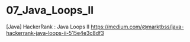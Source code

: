 # 07_Java_Loops_II
[Java] HackerRank : Java Loops II
https://medium.com/@marktbss/java-hackerrank-java-loops-ii-515e4e3c8df3
